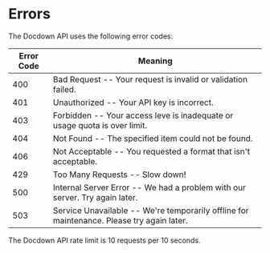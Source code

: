 # Errors

The Docdown API uses the following error codes:

| Error Code | Meaning                                                                                   |
| ---------- | ----------------------------------------------------------------------------------------- |
| 400        | Bad Request -- Your request is invalid or validation failed.                              |
| 401        | Unauthorized -- Your API key is incorrect.                                                |
| 403        | Forbidden -- Your access leve is inadequate or usage quota is over limit.                 |
| 404        | Not Found -- The specified item could not be found.                                       |
| 406        | Not Acceptable -- You requested a format that isn't acceptable.                           |
| 429        | Too Many Requests -- Slow down!                                                           |
| 500        | Internal Server Error -- We had a problem with our server. Try again later.               |
| 503        | Service Unavailable -- We're temporarily offline for maintenance. Please try again later. |

The Docdown API rate limit is 10 requests per 10 seconds.
